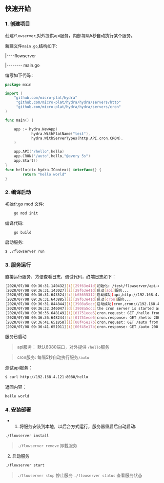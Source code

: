

## 快速开始

### 1. 创建项目

创建`flowserver`,对外提供api服务，内部每隔5秒自动执行某个服务。


新建文件`main.go`,结构如下:

|----flowserver

|-------- main.go


编写如下代码：
```go
package main

import (
    "github.com/micro-plat/hydra"   
     "github.com/micro-plat/hydra/hydra/servers/http"
     "github.com/micro-plat/hydra/hydra/servers/cron"
)

func main() {

	app := hydra.NewApp(
            hydra.WithPlatName("test"),
            hydra.WithServerTypes(http.API,cron.CRON),
    )

    app.API("/hello",hello)
    app.CRON("/auto",hello,"@every 5s") 
    app.Start()
}
func hello(ctx hydra.IContext) interface{} {
        return "hello world"
}
```

### 2. 编译启动

初始化go mod 文件:

```sh
    go mod init
```

编译代码:
```sh
    go build

```

启动服务:

```sh
$ ./flowserver run
```

### 3. 服务运行

直接运行服务，方便查看日志，调试代码，终端日志如下：

```sh
[2020/07/08 09:36:31.140432][i][29f63e41d]初始化: /test/flowserver/api-cron/1.0.0/conf
[2020/07/08 09:36:31.143027][i][29f63e41d]启动[api]服务...
[2020/07/08 09:36:31.643524][i][b65655312]启动成功(api,http://192.168.4.121:8080,1)
[2020/07/08 09:36:31.643885][i][29f63e41d]启动[cron]服务...
[2020/07/08 09:36:31.844844][i][3908a5ccc]启动成功(cron,cron://192.168.4.121,1)
[2020/07/08 09:36:32.346047][d][3908a5ccc]the cron server is started as master
[2020/07/08 09:36:36.648149][i][01751ece6]cron.request: GET /hello from 192.168.4.121
[2020/07/08 09:36:36.648244][i][01751ece6]cron.response: GET /hello 200  193.356µs
[2020/07/08 09:36:41.651858][i][00f45e17b]cron.request: GET /auto from 192.168.4.121
[2020/07/08 09:36:41.651911][i][00f45e17b]cron.response: GET /auto 200  159.694µs
```

服务已启动

> api服务： 默认8080端口，对外提供 `/hello`服务

> cron服务: 每隔5秒自动执行服务`/auto`


测试api服务：

```sh
$ curl http://192.168.4.121:8080/hello
```
返回内容：

```sh
hello world
```


### 4. 安装部署
* 1. 将服务安装到本地，以后台方式运行，服务器重启后自动启动:

```sh
./flowserver install
```
> `./flowserver remove` 卸载服务

2. 启动服务

```sh
./flowserver start
```
> `./flowserver stop` 停止服务
> `./flowserver status` 查看服务状态
